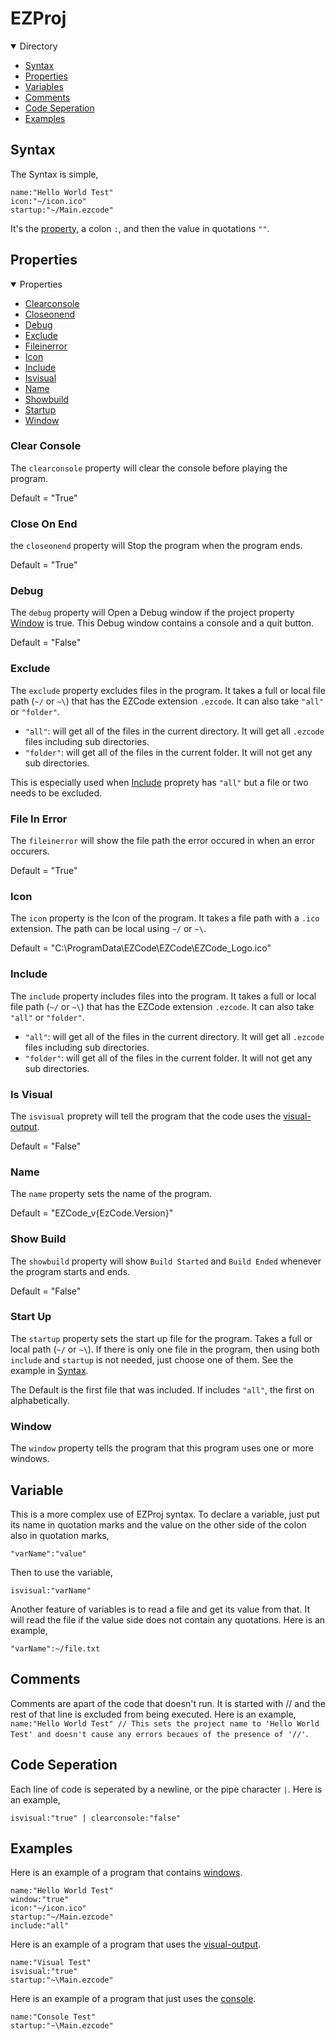 # EZProj

<details open>
<summary>Directory</summary>

- [Syntax](#syntax)
- [Properties](#properties)
- [Variables](#vars)
- [Comments](#comments)
- [Code Seperation](#code-seperation)
- [Examples](#examples)
</details>

## Syntax

The Syntax is simple, 
```
name:"Hello World Test"
icon:"~/icon.ico"
startup:"~/Main.ezcode"
```
It's the [property](#propery), a colon `:`, and then the value in quotations `""`.

## Properties

<details open>
<summary>Properties</summary>

- [Clearconsole](#clear-console)
- [Closeonend](#close-on-end)
- [Debug](#debug)
- [Exclude](#exclude)
- [Fileinerror](#file-in-error)
- [Icon](#icon)
- [Include](#include)
- [Isvisual](#is-visual)
- [Name](#name)
- [Showbuild](#show-build)
- [Startup](#start-up)
- [Window](#window)
</details>

### Clear Console

The `clearconsole` property will clear the console before playing the program.

Default = "True"

### Close On End

the `closeonend` property will Stop the program when the program ends.

Default = "True"

### Debug

The `debug` property will Open a Debug window if the project property [Window](#window) is true. This Debug window contains a console and a quit button.

Default = "False"

### Exclude

The `exclude` property excludes files in the program. It takes a full or local file path (`~/` or `~\`) that has the EZCode extension `.ezcode`. It can also take `"all"` or `"folder"`. 
- `"all"`: will get all of the files in the current directory. It will get all `.ezcode` files including sub directories.
- `"folder"`: will get all of the files in the current folder. It will not get any sub directories.

This is especially used when [Include](#include) proprety has `"all"` but a file or two needs to be excluded.

### File In Error

The `fileinerror` will show the file path the error occured in when an error occurers.

Default = "True"

### Icon

The `icon` property is the Icon of the program. It takes a file path with a `.ico` extension. The path can be local using `~/` or `~\`.

Default = "C:\ProgramData\EZCode\EZCode\EZCode_Logo.ico"

### Include

The `include` property includes files into the program. It takes a full or local file path (`~/` or `~\`) that has the EZCode extension `.ezcode`. It can also take `"all"` or `"folder"`. 
- `"all"`: will get all of the files in the current directory. It will get all `.ezcode` files including sub directories.
- `"folder"`: will get all of the files in the current folder. It will not get any sub directories.

### Is Visual

The `isvisual` proprety will tell the program that the code uses the [visual-output](Programs#visual-output).

Default = "False"

### Name

The `name` property sets the name of the program.

Default = "EZCode_v{EzCode.Version}"

### Show Build

The `showbuild` property will show `Build Started` and `Build Ended` whenever the program starts and ends.

Default = "False"

### Start Up

The `startup` property sets the start up file for the program. Takes a full or local path (`~/` or `~\`). If there is only one file in the program, then using both `include` and `startup` is not needed, just choose one of them. See the example in [Syntax](#syntax).

The Default is the first file that was included. If includes `"all"`, the first on alphabetically.

### Window

The `window` property tells the program that this program uses one or more windows.

## Variable

This is a more complex use of EZProj syntax. To declare a variable, just put its name in quotation marks and the value on the other side of the colon also in quotation marks,
```
"varName":"value"
```
Then to use the variable,
```
isvisual:"varName"
```

Another feature of variables is to read a file and get its value from that. It will read the file if the value side does not contain any quotations. Here is an example,
```
"varName":~/file.txt
```

## Comments

Comments are apart of the code that doesn't run. It is started with // and the rest of that line is excluded from being executed. Here is an example, `name:"Hello World Test" // This sets the project name to 'Hello World Test' and doesn't cause any errors becaues of the presence of '//'`.

## Code Seperation

Each line of code is seperated by a newline, or the pipe character `|`. Here is an example,

```
isvisual:"true" | clearconsole:"false"
```

## Examples

Here is an example of a program that contains [windows](ezcode-docs#window).
```
name:"Hello World Test"
window:"true"
icon:"~/icon.ico"
startup:"~/Main.ezcode"
include:"all"
```

Here is an example of a program that uses the [visual-output](Programs#visual-output).
```
name:"Visual Test"
isvisual:"true"
startup:"~\Main.ezcode"
```

Here is an example of a program that just uses the [console](Programs#console).
```
name:"Console Test"
startup:"~\Main.ezcode"
```